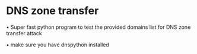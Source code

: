 # DNS zone transfer

• Super fast python program to test the provided domains list for DNS zone transfer attack

• make sure you have dnspython installed
